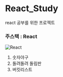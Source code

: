 
# React_Study
react 공부를 위한 프로젝트

### 주스택 : React

![React](https://user-images.githubusercontent.com/84756586/185831231-26c1be87-27de-4be4-90e4-a20a9170a1e9.png)

1. 숫자야구
2. 돌려돌려 돌림판
3. 버킷리스트




